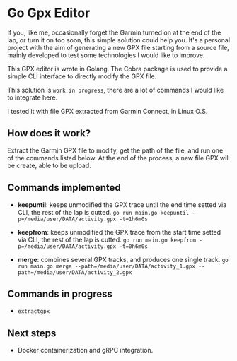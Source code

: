 # Go Gpx Editor

If you, like me, occasionally forget the Garmin turned on at the end of the lap, or turn it on too soon, this simple solution could help you. It's a personal project with the aim of generating a new GPX file starting from a source file, mainly developed to test some technologies I would like to improve.

This GPX editor is wrote in Golang. The Cobra package is used to provide a simple CLI interface to directly modify the GPX file.

This solution is `work in progress`, there are a lot of commands I would like to integrate here.

I tested it with file GPX extracted from Garmin Connect, in Linux O.S.  

## How does it work?

Extract the Garmin GPX file to modify, get the path of the file, and run one of the commands listed below. At the end of the process, a new file GPX will be create, able to be upload. 

## Commands implemented

- **keepuntil**: keeps unmodified the GPX trace until the end time setted via CLI, the rest of the lap is cutted. 
`go run main.go keepuntil -p=/media/user/DATA/activity.gpx -t=1h6m0s`

- **keepfrom**: keeps unmodified the GPX trace from the start time setted via CLI, the rest of the lap is cutted. 
`go run main.go keepfrom -p=/media/user/DATA/activity.gpx -t=0h6m0s`

- **merge**: combines several GPX tracks, and produces one single track.
`go run main.go merge --path=/media/user/DATA/activity_1.gpx --path=/media/user/DATA/activity_2.gpx`

## Commands in progress

- `extractgpx`

## Next steps

- Docker containerization and gRPC integration. 